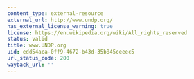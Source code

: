 ```yaml
---
content_type: external-resource
external_url: http://www.undp.org/
has_external_license_warning: true
license: https://en.wikipedia.org/wiki/All_rights_reserved
status: valid
title: www.UNDP.org
uid: edd54aca-0ff9-4672-b43d-35b845ceeec5
url_status_code: 200
wayback_url: ''
---
```

